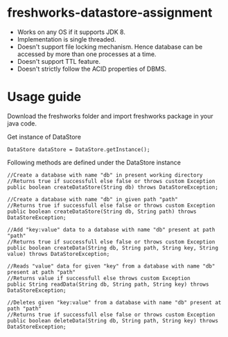 # freshworks-datastore-assignment

* Works on any OS if it supports JDK 8.
* Implementation is single threaded.
* Doesn't support file locking mechanism. Hence database can be accessed by more than one processes at a time.
* Doesn't support TTL feature.
* Doesn't strictly follow the ACID properties of DBMS.

# Usage guide

Download the freshworks folder and import freshworks package in your java code.

Get instance of DataStore

```
DataStore dataStore = DataStore.getInstance();
```

Following methods are defined under the DataStore instance

```
//Create a database with name "db" in present working directory
//Returns true if successfull else false or throws custom Exception
public boolean createDataStore(String db) throws DataStoreException;

//Create a database with name "db" in given path "path"
//Returns true if successfull else false or throws custom Exception
public boolean createDataStore(String db, String path) throws DataStoreException;

//Add "key:value" data to a database with name "db" present at path "path"
//Returns true if successfull else false or throws custom Exception
public boolean createData(String db, String path, String key, String value) throws DataStoreException;

//Reads "value" data for given "key" from a database with name "db" present at path "path"
//Returns value if successfull else throws custom Exception
public String readData(String db, String path, String key) throws DataStoreException;

//Deletes given "key:value" from a database with name "db" present at path "path"
//Returns true if successfull else false or throws custom Exception
public boolean deleteData(String db, String path, String key) throws DataStoreException;
```
